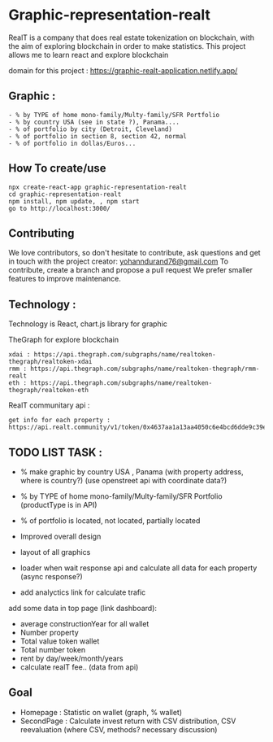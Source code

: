 # Graphic-representation-realt

RealT is a company that does real estate tokenization on blockchain, with the aim of exploring blockchain in order to make statistics.
This project allows me to learn react and explore blockchain

domain for this project : https://graphic-realt-application.netlify.app/

## Graphic :

```shell
- % by TYPE of home mono-family/Multy-family/SFR Portfolio
- % by country USA (see in state ?), Panama....
- % of portfolio by city (Detroit, Cleveland)
- % of portfolio in section 8, section 42, normal
- % of portfolio in dollas/Euros...
```

## How To create/use

```shell
npx create-react-app graphic-representation-realt
cd graphic-representation-realt
npm install, npm update, , npm start
go to http://localhost:3000/
```

## Contributing

We love contributors, so don't hesitate to contribute, ask questions and get in touch with the project creator: yohanndurand76@gmail.com
To contribute, create a branch and propose a pull request
We prefer smaller features to improve maintenance.

## Technology :

Technology is React,
chart.js library for graphic

TheGraph for explore blockchain

```shell
xdai : https://api.thegraph.com/subgraphs/name/realtoken-thegraph/realtoken-xdai
rmm : https://api.thegraph.com/subgraphs/name/realtoken-thegraph/rmm-realt
eth : https://api.thegraph.com/subgraphs/name/realtoken-thegraph/realtoken-eth
```
RealT communitary api :

```shell
get info for each property : https://api.realt.community/v1/token/0x4637aa1a13aa4050c6e4bcd6dde9c39e80e9dd54
```

## TODO LIST TASK :
- % make graphic by country USA , Panama (with property address, where is country?) (use openstreet api with coordinate data?)
- % by TYPE of home mono-family/Multy-family/SFR Portfolio (productType is in API)
- % of portfolio is located, not located, partially located

- Improved overall design
- layout of all graphics
- loader when wait response api and calculate all data for each property (async response?)
- add analyctics link for calculate trafic

add some data in top page (link dashboard):
- average constructionYear for all wallet
- Number property
- Total value token wallet
- Total number token
- rent by day/week/month/years
- calculate realT fee..  (data from api)

## Goal

- Homepage : Statistic on wallet (graph, % wallet)
- SecondPage : Calculate invest return with CSV distribution, CSV reevaluation (where CSV, methods? necessary discussion)
